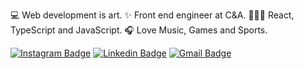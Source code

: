 💻 Web development is art.
✨ Front end engineer at C&A.
👨🏻‍💻 React, TypeScript and JavaScript.
🎧 Love Music, Games and Sports. 


[![Instagram Badge](https://img.shields.io/badge/-sauloagain-ff2b8e?style=flat-square&logo=Instagram&logoColor=white&link=https://www.instagram.com/sauloagain/)](https://www.instagram.com/sauloagain/)
[![Linkedin Badge](https://img.shields.io/badge/-Saulo%20Rodrigues-0e76a8?style=flat-square&logo=Linkedin&logoColor=white&link=https://www.linkedin.com/in/saulorodriguesm/)](https://www.linkedin.com/in/saulorodriguesm/) 
[![Gmail Badge](https://img.shields.io/badge/-saulorodm@gmail.com-c14438?style=flat-square&logo=Gmail&logoColor=white&link=mailto:saulorodriguesm@gmail.com)](mailto:saulorodm@gmail.com)
